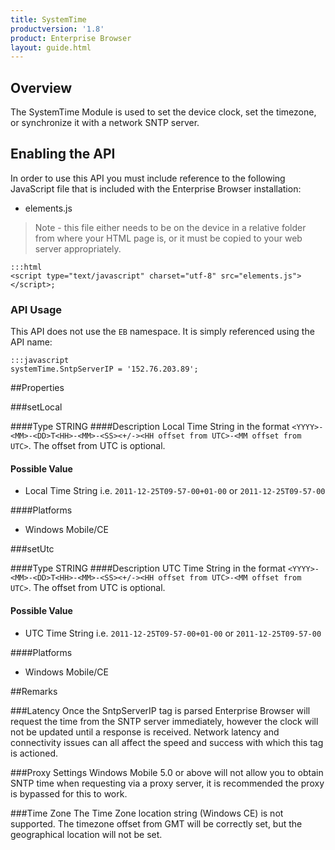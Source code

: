 ```yaml
---
title: SystemTime
productversion: '1.8'
product: Enterprise Browser
layout: guide.html
---
```



## Overview
The SystemTime Module is used to set the device clock, set the timezone, or synchronize it with a network SNTP server.

## Enabling the API
In order to use this API you must include reference to the following JavaScript file that is included with the Enterprise Browser installation:

* elements.js 

> Note - this file either needs to be on the device in a relative folder from where your HTML page is, or it must be copied to your web server appropriately.

	:::html
    <script type="text/javascript" charset="utf-8" src="elements.js"></script>;


### API Usage
This API does not use the `EB` namespace. It is simply referenced using the API name:

	:::javascript
	systemTime.SntpServerIP = '152.76.203.89';

##Properties

###setLocal

####Type
<span class='text-info'>STRING</span> 
####Description
Local Time String in the format `<YYYY>-<MM>-<DD>T<HH>-<MM>-<SS><+/-><HH offset from UTC>-<MM offset from UTC>`. The offset from UTC is optional.

#### Possible Value

* Local Time String i.e. `2011-12-25T09-57-00+01-00` or `2011-12-25T09-57-00`

####Platforms

* Windows Mobile/CE

###setUtc

####Type
<span class='text-info'>STRING</span> 
####Description
UTC Time String in the format `<YYYY>-<MM>-<DD>T<HH>-<MM>-<SS><+/-><HH offset from UTC>-<MM offset from UTC>`. The offset from UTC is optional.

#### Possible Value

* UTC Time String i.e. `2011-12-25T09-57-00+01-00` or `2011-12-25T09-57-00`

####Platforms

* Windows Mobile/CE


##Remarks

###Latency
Once the SntpServerIP tag is parsed Enterprise Browser will request the time from the SNTP server immediately, however the clock will not be updated until a response is received. Network latency and connectivity issues can all affect the speed and success with which this tag is actioned.

###Proxy Settings
Windows Mobile 5.0 or above will not allow you to obtain SNTP time when requesting via a proxy server, it is recommended the proxy is bypassed for this to work.

###Time Zone
The Time Zone location string (Windows CE) is not supported. The timezone offset from GMT will be correctly set, but the geographical location will not be set.





